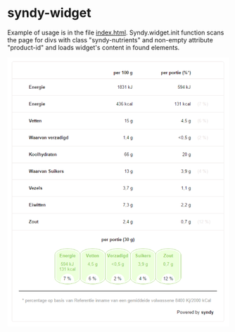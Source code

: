 # syndy-widget

Example of usage is in the file [index.html](https://github.com/Sufflavus/syndy-widget/blob/master/example/index.html). Syndy.widget.init function scans the page for divs with class "syndy-nutrients" and non-empty attribute "product-id" and loads widget's content in found elements.

![result](https://github.com/Sufflavus/syndy-widget/blob/master/example/result.png)

